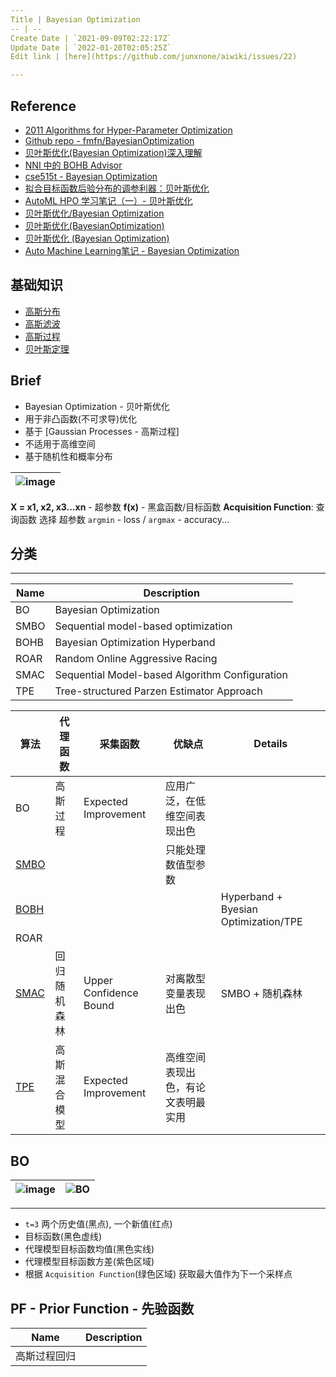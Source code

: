 ```yaml
---
Title | Bayesian Optimization
-- | --
Create Date | `2021-09-09T02:22:17Z`
Update Date | `2022-01-20T02:05:25Z`
Edit link | [here](https://github.com/junxnone/aiwiki/issues/22)

---
```

## Reference
- [2011 Algorithms for Hyper-Parameter Optimization](https://papers.nips.cc/paper/2011/file/86e8f7ab32cfd12577bc2619bc635690-Paper.pdf)
- [Github repo - fmfn/BayesianOptimization](https://github.com/fmfn/BayesianOptimization)
- [贝叶斯优化(Bayesian Optimization)深入理解](https://developer.aliyun.com/article/661786)
- [NNI 中的 BOHB Advisor](https://nni.readthedocs.io/zh/latest/Tuner/BohbAdvisor.html)
- [cse515t - Bayesian Optimization](https://www.cse.wustl.edu/~garnett/cse515t/spring_2015/files/lecture_notes/12.pdf)
- [拟合目标函数后验分布的调参利器：贝叶斯优化](https://www.jiqizhixin.com/articles/2017-08-18-5)
- [AutoML HPO 学习笔记（一）- 贝叶斯优化](https://chengfeng96.com/blog/2019/09/08/%E8%B4%9D%E5%8F%B6%E6%96%AF%E4%BC%98%E5%8C%96%E7%AC%94%E8%AE%B0/)
- [贝叶斯优化/Bayesian Optimization](https://zhuanlan.zhihu.com/p/76269142)
- [贝叶斯优化(BayesianOptimization)](https://blog.csdn.net/Leon_winter/article/details/86604553)
- [贝叶斯优化 (Bayesian Optimization)](https://leovan.me/cn/2020/06/bayesian-optimization/)
- [Auto Machine Learning笔记 - Bayesian Optimization](http://codewithzhangyi.com/2018/07/31/Auto%20Hyperparameter%20Tuning%20-%20Bayesian%20Optimization/)


## 基础知识
- [高斯分布](/Gaussian_distribution)
- [高斯滤波](/Gaussian_Filter)
- [高斯过程](/Gaussian_Process)
- [贝叶斯定理](/贝叶斯定理)

## Brief
- Bayesian Optimization - 贝叶斯优化
- 用于非凸函数(不可求导)优化
- 基于 [Gaussian Processes - 高斯过程]
- 不适用于高维空间
- 基于随机性和概率分布


![image](https://user-images.githubusercontent.com/2216970/111953074-16f0e600-8b21-11eb-80e5-412e41960269.png) | 
-- | 
**X = x1, x2, x3...xn** - 超参数
**f(x)**  - 黑盒函数/目标函数
**Acquisition Function**: 查询函数 选择 超参数
`argmin` - loss / `argmax` - accuracy...


## 分类

---
Name | Description
-- | --
BO | Bayesian Optimization
SMBO | Sequential model-based optimization 
BOHB | Bayesian Optimization Hyperband 
ROAR | Random Online Aggressive Racing
SMAC | Sequential Model-based Algorithm Configuration
TPE | Tree-structured Parzen Estimator Approach


算法 | 代理函数 | 采集函数 | 优缺点 | Details
-- | -- | -- | -- | --
BO | 高斯过程 | Expected Improvement | 应用广泛，在低维空间表现出色
[SMBO](/BO_SMBO) |  | | 只能处理数值型参数
[BOBH](/BO_BOHB) | | | | Hyperband + Byesian Optimization/TPE
ROAR | 
[SMAC](/BO_SMAC) | 回归随机森林 | Upper Confidence Bound | 对离散型变量表现出色 | SMBO + 随机森林
[TPE](/BO_TPE) | 高斯混合模型 | Expected Improvement | 高维空间表现出色，有论文表明最实用

## BO

![image](https://user-images.githubusercontent.com/2216970/87519205-dac4d600-c6b3-11ea-9013-14ffcf2b5c79.png) | ![BO](https://raw.githubusercontent.com/fmfn/BayesianOptimization/master/examples/bayesian_optimization.gif)
-- | --

---
- `t=3` 两个历史值(黑点), 一个新值(红点)
- 目标函数(黑色虚线)
- 代理模型目标函数均值(黑色实线)
- 代理模型目标函数方差(紫色区域)
-  根据 `Acquisition Function`(绿色区域) 获取最大值作为下一个采样点

## PF - Prior Function - 先验函数
Name | Description
-- | --
高斯过程回归 |

